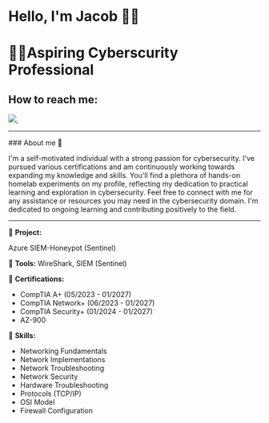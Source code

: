 # Hello, I'm Jacob 🙋‍♂️
<h1>👨‍💻Aspiring Cyberscurity Professional</h1>
<h2>How to reach me:</h2>
<a href="https://www.linkedin.com/in/sinwoo-lee-370a8a13a">
    <img src="https://img.shields.io/badge/linkedin-%230077B5.svg?&style=for-the-badge&logo=linkedin&logoColor=white" />
</a>&nbsp;&nbsp;&nbsp;&nbsp;

<hr>
### About me 📌

I'm a self-motivated individual with a strong passion for cybersecurity. I've pursued various certifications and am continuously working towards expanding my knowledge and skills. You'll find a plethora of hands-on homelab experiments on my profile, reflecting my dedication to practical learning and exploration in cybersecurity. Feel free to connect with me for any assistance or resources you may need in the cybersecurity domain. I'm dedicated to ongoing learning and contributing positively to the field.
<hr>

🚀 **Project:**

Azure SIEM-Honeypot (Sentinel)

🔧 **Tools:** 
WireShark, SIEM (Sentinel)

🏅 **Certifications:**
- CompTIA A+ (05/2023 - 01/2027)
- CompTIA Network+ (06/2023 - 01/2027)
- CompTIA Security+ (01/2024 - 01/2027)
- AZ-900

💼 **Skills:**
- Networking Fundamentals
- Network Implementations
- Network Troubleshooting
- Network Security
- Hardware Troubleshooting
- Protocols (TCP/IP)
- OSI Model
- Firewall Configuration

